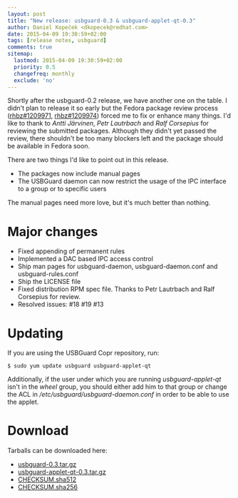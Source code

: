 ```yaml
---
layout: post
title: "New release: usbguard-0.3 & usbguard-applet-qt-0.3"
author: Daniel Kopeček <dkopecek@redhat.com>
date: 2015-04-09 19:30:59+02:00
tags: [release notes, usbguard]
comments: true
sitemap:
  lastmod: 2015-04-09 19:30:59+02:00
  priority: 0.5
  changefreq: monthly
  exclude: 'no'
---
```


Shortly after the usbguard-0.2 release, we have another one on the table. I didn't plan to release it so early but the Fedora package review process ([rhbz#1209971](https://bugzilla.redhat.com/show_bug.cgi?id=1209971), [rhbz#1209974](https://bugzilla.redhat.com/show_bug.cgi?id=1209974)) forced me to fix or enhance many things. I'd like to thank to *Antti Järvinen*, *Petr Lautrbach* and *Ralf Corsepius* for reviewing the submitted packages. Although they didn't yet passed the review, there shouldn't be too many blockers left and the package should be available in Fedora soon.

There are two things I'd like to point out in this release.

 * The packages now include manual pages
 * The USBGuard daemon can now restrict the usage of the IPC interface to a group or to specific users

The manual pages need more love, but it's much better than nothing.

# Major changes

 * Fixed appending of permanent rules
 * Implemented a DAC based IPC access control
 * Ship man pages for usbguard-daemon, usbguard-daemon.conf and usbguard-rules.conf
 * Ship the LICENSE file
 * Fixed distribution RPM spec file. Thanks to Petr Lautrbach and Ralf Corsepius for review.
 * Resolved issues: #18 #19 #13 

# Updating

If you are using the USBGuard Copr repository, run:

    $ sudo yum update usbguard usbguard-applet-qt

Additionally, if the user under which you are running _usbguard-applet-qt_ isn't in the _wheel_ group, you should either add him to that group or change the ACL in _/etc/usbguard/usbguard-daemon.conf_ in order to be able to use the applet.

# Download

Tarballs can be downloaded here:

 * [usbguard-0.3.tar.gz](https://usbguard.github.io/dist/usbguard-0.3.tar.gz)
 * [usbguard-applet-qt-0.3.tar.gz](https://usbguard.github.io/dist/usbguard-applet-qt-0.3.tar.gz)
 * [CHECKSUM.sha512](https://usbguard.github.io/dist/CHECKSUM.sha512)
 * [CHECKSUM.sha256](https://usbguard.github.io/dist/CHECKSUM.sha256)
